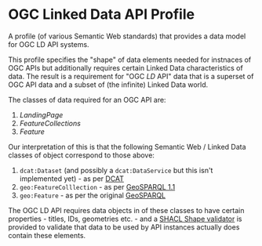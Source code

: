 # OGC Linked Data API Profile
A profile (of various Semantic Web standards) that provides a data model for OGC LD API systems.

This profile specifies the "shape" of data elements needed for instnaces of OGC APIs but additionally requires certain Linked Data characteristics of data. The result is a requirement for "OGC _LD_ API" data that is a superset of OGC API data and a subset of (the infinite) Linked Data world.

The classes of data required for an OGC API are:

1. _LandingPage_
2. _FeatureCollections_
3. _Feature_

Our interpretation of this is that the following Semantic Web / Linked Data classes of object correspond to those above:

1. `dcat:Dataset` (and possibly a `dcat:DataService` but this isn't implemented yet) - as per [DCAT]()
2. `geo:FeatureColllection` - as per [GeoSPARQL 1.1]()
3. `geo:Feature` - as per the original [GeoSPARQL]()

The OGC LD API requires data objects in of these classes to have certain properties - titles, IDs, geometries etc. - and a [SHACL Shape validator]() is provided to validate that data to be used by API instances actually does contain these elements.

